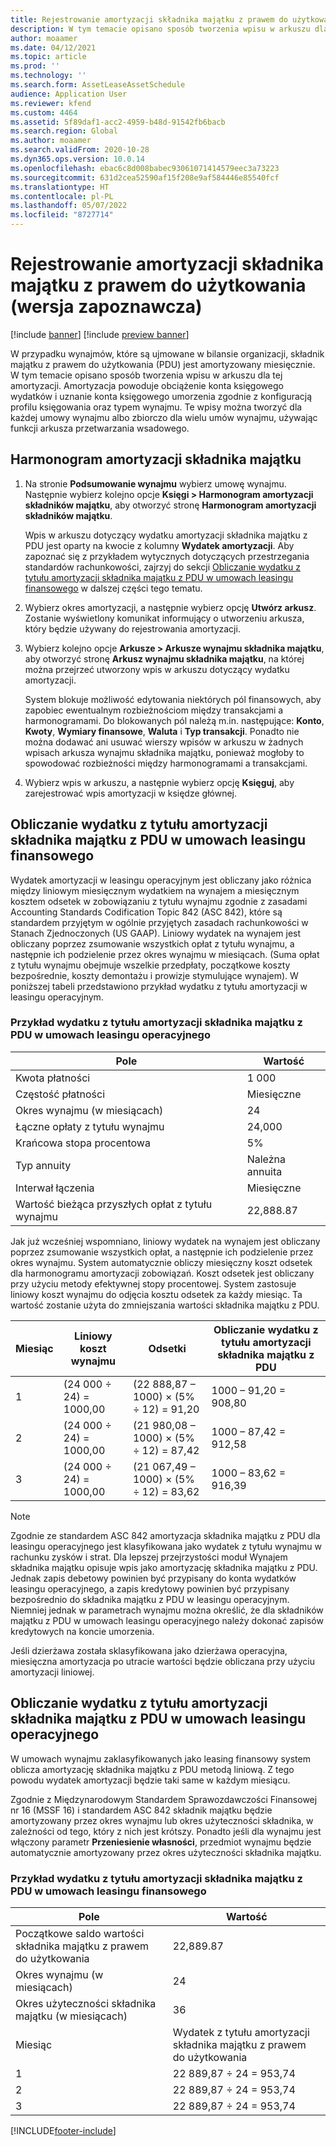 ```yaml
---
title: Rejestrowanie amortyzacji składnika majątku z prawem do użytkowania (wersja zapoznawcza)
description: W tym temacie opisano sposób tworzenia wpisu w arkuszu dla amortyzacji wymaganej dla wynajmów, które są ujmowane w bilansie organizacji.
author: moaamer
ms.date: 04/12/2021
ms.topic: article
ms.prod: ''
ms.technology: ''
ms.search.form: AssetLeaseAssetSchedule
audience: Application User
ms.reviewer: kfend
ms.custom: 4464
ms.assetid: 5f89daf1-acc2-4959-b48d-91542fb6bacb
ms.search.region: Global
ms.author: moaamer
ms.search.validFrom: 2020-10-28
ms.dyn365.ops.version: 10.0.14
ms.openlocfilehash: ebac6c8d008babec93061071414579eec3a73223
ms.sourcegitcommit: 631d2cea52590af15f208e9af584446e85540fcf
ms.translationtype: HT
ms.contentlocale: pl-PL
ms.lasthandoff: 05/07/2022
ms.locfileid: "8727714"
---
```

# <a name="record-right-of-use-asset-depreciation-preview"></a>Rejestrowanie amortyzacji składnika majątku z prawem do użytkowania (wersja zapoznawcza)

[!include [banner](../includes/banner.md)]
[!include [preview banner](../includes/preview-banner.md)]


W przypadku wynajmów, które są ujmowane w bilansie organizacji, składnik majątku z prawem do użytkowania (PDU) jest amortyzowany miesięcznie. W tym temacie opisano sposób tworzenia wpisu w arkuszu dla tej amortyzacji. Amortyzacja powoduje obciążenie konta księgowego wydatków i uznanie konta księgowego umorzenia zgodnie z konfiguracją profilu księgowania oraz typem wynajmu. Te wpisy można tworzyć dla każdej umowy wynajmu albo zbiorczo dla wielu umów wynajmu, używając funkcji arkusza przetwarzania wsadowego.

## <a name="asset-depreciation-schedule"></a>Harmonogram amortyzacji składnika majątku

1. Na stronie **Podsumowanie wynajmu** wybierz umowę wynajmu. Następnie wybierz kolejno opcje **Księgi \> Harmonogram amortyzacji składników majątku**, aby otworzyć stronę **Harmonogram amortyzacji składników majątku**.

    Wpis w arkuszu dotyczący wydatku amortyzacji składnika majątku z PDU jest oparty na kwocie z kolumny **Wydatek amortyzacji**. Aby zapoznać się z przykładem wytycznych dotyczących przestrzegania standardów rachunkowości, zajrzyj do sekcji [Obliczanie wydatku z tytułu amortyzacji składnika majątku z PDU w umowach leasingu finansowego](#calculation-of-rou-asset-amortization-expense-for-finance-leases) w dalszej części tego tematu.
    
2. Wybierz okres amortyzacji, a następnie wybierz opcję **Utwórz arkusz**. Zostanie wyświetlony komunikat informujący o utworzeniu arkusza, który będzie używany do rejestrowania amortyzacji.
3. Wybierz kolejno opcje **Arkusze \> Arkusze wynajmu składnika majątku**, aby otworzyć stronę **Arkusz wynajmu składnika majątku**, na której można przejrzeć utworzony wpis w arkuszu dotyczący wydatku amortyzacji.

   System blokuje możliwość edytowania niektórych pól finansowych, aby zapobiec ewentualnym rozbieżnościom między transakcjami a harmonogramami. Do blokowanych pól należą m.in. następujące: **Konto**, **Kwoty**, **Wymiary finansowe**, **Waluta** i **Typ transakcji**. Ponadto nie można dodawać ani usuwać wierszy wpisów w arkuszu w żadnych wpisach arkusza wynajmu składnika majątku, ponieważ mogłoby to spowodować rozbieżności między harmonogramami a transakcjami.

4. Wybierz wpis w arkuszu, a następnie wybierz opcję **Księguj**, aby zarejestrować wpis amortyzacji w księdze głównej.

## <a name="calculation-of-rou-asset-amortization-expense-for-operating-leases"></a>Obliczanie wydatku z tytułu amortyzacji składnika majątku z PDU w umowach leasingu finansowego

Wydatek amortyzacji w leasingu operacyjnym jest obliczany jako różnica między liniowym miesięcznym wydatkiem na wynajem a miesięcznym kosztem odsetek w zobowiązaniu z tytułu wynajmu zgodnie z zasadami Accounting Standards Codification Topic 842 (ASC 842), które są standardem przyjętym w ogólnie przyjętych zasadach rachunkowości w Stanach Zjednoczonych (US GAAP). Liniowy wydatek na wynajem jest obliczany poprzez zsumowanie wszystkich opłat z tytułu wynajmu, a następnie ich podzielenie przez okres wynajmu w miesiącach. (Suma opłat z tytułu wynajmu obejmuje wszelkie przedpłaty, początkowe koszty bezpośrednie, koszty demontażu i prowizje stymulujące wynajem). W poniższej tabeli przedstawiono przykład wydatku z tytułu amortyzacji w leasingu operacyjnym.

### <a name="example-of-rou-asset-amortization-expense-for-operating-leases"></a>Przykład wydatku z tytułu amortyzacji składnika majątku z PDU w umowach leasingu operacyjnego

| Pole                                          | Wartość       |
|------------------------------------------------|-------------|
| Kwota płatności                                 | 1 000       |
| Częstość płatności                              | Miesięczne     |
| Okres wynajmu (w miesiącach)                            | 24          |
| Łączne opłaty z tytułu wynajmu                           | 24,000      |
| Krańcowa stopa procentowa                     | 5%          |
| Typ annuity                                   | Należna annuita |
| Interwał łączenia                           | Miesięczne     |
| Wartość bieżąca przyszłych opłat z tytułu wynajmu | 22,888.87   |

Jak już wcześniej wspomniano, liniowy wydatek na wynajem jest obliczany poprzez zsumowanie wszystkich opłat, a następnie ich podzielenie przez okres wynajmu. System automatycznie obliczy miesięczny koszt odsetek dla harmonogramu amortyzacji zobowiązań. Koszt odsetek jest obliczany przy użyciu metody efektywnej stopy procentowej. System zastosuje liniowy koszt wynajmu do odjęcia kosztu odsetek za każdy miesiąc. Ta wartość zostanie użyta do zmniejszania wartości składnika majątku z PDU.

| Miesiąc | Liniowy koszt wynajmu | Odsetki                        | Obliczanie wydatku z tytułu amortyzacji składnika majątku z PDU |
|-------|--------------------------|-----------------------------------------|-----------------------------------------------|
| 1     | (24 000 ÷ 24) = 1000,00 | (22 888,87 – 1000) × (5% ÷ 12) = 91,20 | 1000 – 91,20 = 908,80                        |
| 2     | (24 000 ÷ 24) = 1000,00 | (21 980,08 – 1000) × (5% ÷ 12) = 87,42 | 1000 – 87,42 = 912,58                        |
| 3     | (24 000 ÷ 24) = 1000,00 | (21 067,49 – 1000) × (5% ÷ 12) = 83,62 | 1000 – 83,62 = 916,39                        |

> [!NOTE]
> Zgodnie ze standardem ASC 842 amortyzacja składnika majątku z PDU dla leasingu operacyjnego jest klasyfikowana jako wydatek z tytułu wynajmu w rachunku zysków i strat. Dla lepszej przejrzystości moduł Wynajem składnika majątku opisuje wpis jako amortyzację składnika majątku z PDU. Jednak zapis debetowy powinien być przypisany do konta wydatków leasingu operacyjnego, a zapis kredytowy powinien być przypisany bezpośrednio do składnika majątku z PDU w leasingu operacyjnym. Niemniej jednak w parametrach wynajmu można określić, że dla składników majątku z PDU w umowach leasingu operacyjnego należy dokonać zapisów kredytowych na koncie umorzenia.

Jeśli dzierżawa została sklasyfikowana jako dzierżawa operacyjna, miesięczna amortyzacja po utracie wartości będzie obliczana przy użyciu amortyzacji liniowej.

## <a name="calculation-of-rou-asset-amortization-expense-for-finance-leases"></a>Obliczanie wydatku z tytułu amortyzacji składnika majątku z PDU w umowach leasingu operacyjnego

W umowach wynajmu zaklasyfikowanych jako leasing finansowy system oblicza amortyzację składnika majątku z PDU metodą liniową. Z tego powodu wydatek amortyzacji będzie taki same w każdym miesiącu.

Zgodnie z Międzynarodowym Standardem Sprawozdawczości Finansowej nr 16 (MSSF 16) i standardem ASC 842 składnik majątku będzie amortyzowany przez okres wynajmu lub okres użyteczności składnika, w zależności od tego, który z nich jest krótszy. Ponadto jeśli dla wynajmu jest włączony parametr **Przeniesienie własności**, przedmiot wynajmu będzie automatycznie amortyzowany przez okres użyteczności składnika majątku.

### <a name="example-of-rou-asset-amortization-expense-for-finance-leases"></a>Przykład wydatku z tytułu amortyzacji składnika majątku z PDU w umowach leasingu finansowego

| Pole                                | Wartość                                   |
|--------------------------------------|-----------------------------------------|
| Początkowe saldo wartości składnika majątku z prawem do użytkowania | 22,889.87                               |
| Okres wynajmu (w miesiącach)                  | 24                                      |
| Okres użyteczności składnika majątku (w miesiącach)           | 36                                      |
| Miesiąc                                | Wydatek z tytułu amortyzacji składnika majątku z prawem do użytkowania |
| 1                                    | 22 889,87 ÷ 24 = 953,74                 |
| 2                                    | 22 889,87 ÷ 24 = 953,74                 |
| 3                                    | 22 889,87 ÷ 24 = 953,74                 |


[!INCLUDE[footer-include](../../includes/footer-banner.md)]
